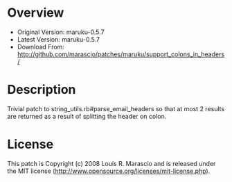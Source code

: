 Overview
========

* Original Version: maruku-0.5.7
* Latest Version: maruku-0.5.7
* Download From: http://github.com/marascio/patches/maruku/support_colons_in_headers/

Description
===========

Trivial patch to string_utils.rb#parse_email_headers so that at most 2
results are returned as a result of splitting the header on colon.

License
=======

This patch is Copyright (c) 2008 Louis R. Marascio and is released under
the MIT license (http://www.opensource.org/licenses/mit-license.php).

